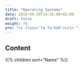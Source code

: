```yaml
---
title: "Operating Systems"
date: 2019-09-20T14:25:08+02:00
draft: false
weight: 70
pre: "<i class='fa fa-hdd'></i> "
---
```


## Content

{{% children sort="Name" %}}
